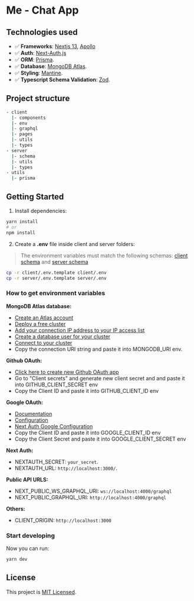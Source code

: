 # Me - Chat App

## Technologies used

- ✅ **Frameworks**: [Nextjs 13](https://nextjs.org), [Apollo](https://www.apollographql.com)
- ✅ **Auth**: [Next-Auth.js](https://next-auth.js.org)
- ✅ **ORM**: [Prisma](https://prisma.io).
- ✅ **Database**: [MongoDB Atlas](https://www.mongodb.com/atlas/database).
- ✅ **Styling**: [Mantine](https://mantine.dev/).
- ✅ **Typescript Schema Validation**: [Zod](https://github.com/colinhacks/zod).

## Project structure

```bash
- client
  |- components
  |- env
  |- graphql
  |- pages
  |- utils
  |- types
- server
  |- schema
  |- utils
  |- types
- utils
  |- prisma
```

## Getting Started

1. Install dependencies:

```bash
yarn install
# or
npm install
```

2. Create a **.env** file inside client and server folders:

> The environment variables must match the following schemas: [client schema](https://github.com/iswilljr/message-app/blob/master/client/env/schema.mjs) and [server schema](https://github.com/iswilljr/message-app/blob/master/server/utils/env.ts)

```bash
cp -r client/.env.template client/.env
cp -r server/.env.template server/.env
```

### How to get environment variables

**MongoDB Atlas database:**

- [Create an Atlas account](https://www.mongodb.com/docs/atlas/tutorial/create-atlas-account/)
- [Deploy a free cluster](https://www.mongodb.com/docs/atlas/tutorial/deploy-free-tier-cluster/)
- [Add your connection IP address to your IP access list](https://www.mongodb.com/docs/atlas/security/add-ip-address-to-list/)
- [Create a database user for your cluster](https://www.mongodb.com/docs/atlas/tutorial/create-mongodb-user-for-cluster/)
- [Connect to your cluster](https://www.mongodb.com/docs/atlas/tutorial/connect-to-your-cluster/)
- Copy the connection URI string and paste it into MONGODB_URI env.

**Github OAuth:**

- [Click here to create new Github OAuth app](https://github.com/settings/applications/new)
- Go to "Client secrets" and generate new client secret and and paste it into GITHUB_CLIENT_SECRET env
- Copy the Client ID and paste it into GITHUB_CLIENT_ID env

**Google OAuth:**

- [Documentation](https://developers.google.com/identity/protocols/oauth2)
- [Configuration](https://console.developers.google.com/apis/credentials)
- [Next Auth Google Configuration](https://next-auth.js.org/providers/google)
- Copy the Client ID and paste it into GOOGLE_CLIENT_ID env
- Copy the Client Secret and paste it into GOOGLE_CLIENT_SECRET env

**Next Auth:**

- NEXTAUTH_SECRET: `your_secret`.
- NEXTAUTH_URL: `http://localhost:3000/`.

**Public API URLS:**

- NEXT_PUBLIC_WS_GRAPHQL_URI: `ws://localhost:4000/graphql`
- NEXT_PUBLIC_GRAPHQL_URI: `http://localhost:4000/graphql`

**Others:**

- CLIENT_ORIGIN: `http://localhost:3000`

### Start developing

Now you can run:

```bash
yarn dev
```

## License

This project is [MIT Licensed](./LICENSE).
